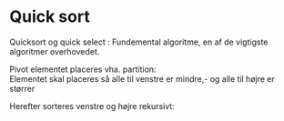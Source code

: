 # Quick sort

Quicksort og quick select : Fundemental algoritme, en af de vigtigste algoritmer overhovedet.

Pivot elementet placeres vha. partition: \
Elementet skal placeres så alle til venstre er mindre,- og alle til højre er størrer

Herefter sorteres venstre og højre rekursivt:

